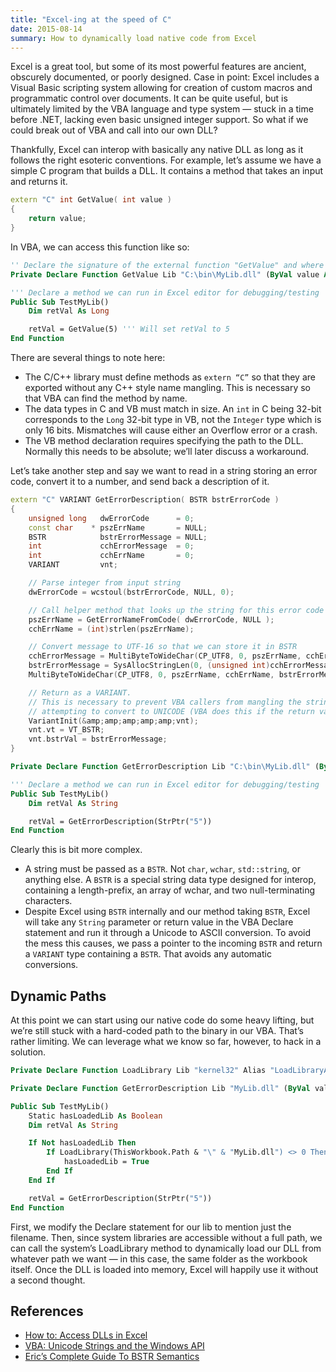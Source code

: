 ```yaml
---
title: "Excel-ing at the speed of C"
date: 2015-08-14
summary: How to dynamically load native code from Excel
---
```


Excel is a great tool, but some of its most powerful features are ancient, obscurely documented, or poorly designed. Case in point: Excel includes a Visual Basic scripting system allowing for creation of custom macros and programmatic control over documents. It can be quite useful, but is ultimately limited by the VBA language and type system — stuck in a time before .NET, lacking even basic unsigned integer support. So what if we could break out of VBA and call into our own DLL?

Thankfully, Excel can interop with basically any native DLL as long as it follows the right esoteric conventions. For example, let’s assume we have a simple C program that builds a DLL. It contains a method that takes an input and returns it.

```cpp
extern "C" int GetValue( int value )
{
    return value;
}
```

In VBA, we can access this function like so:

```vb
'' Declare the signature of the external function "GetValue" and where to find it
Private Declare Function GetValue Lib "C:\bin\MyLib.dll" (ByVal value As Long) As Long

''' Declare a method we can run in Excel editor for debugging/testing
Public Sub TestMyLib()
    Dim retVal As Long

    retVal = GetValue(5) ''' Will set retVal to 5
End Function
```

There are several things to note here:

-   The C/C++ library must define methods as `extern “C”` so that they are exported without any C++ style name mangling. This is necessary so that VBA can find the method by name.
-   The data types in C and VB must match in size. An `int` in C being 32-bit corresponds to the `Long` 32-bit type in VB, not the `Integer` type which is only 16 bits. Mismatches will cause either an Overflow error or a crash.
-   The VB method declaration requires specifying the path to the DLL. Normally this needs to be absolute; we’ll later discuss a workaround.

Let’s take another step and say we want to read in a string storing an error code, convert it to a number, and send back a description of it.

```cpp
extern "C" VARIANT GetErrorDescription( BSTR bstrErrorCode )
{
    unsigned long   dwErrorCode      = 0;
    const char    * pszErrName       = NULL;
    BSTR            bstrErrorMessage = NULL;
    int             cchErrorMessage  = 0;
    int             cchErrName       = 0;
    VARIANT         vnt;

    // Parse integer from input string
    dwErrorCode = wcstoul(bstrErrorCode, NULL, 0);

    // Call helper method that looks up the string for this error code
    pszErrName = GetErrorNameFromCode( dwErrorCode, NULL );
    cchErrName = (int)strlen(pszErrName);

    // Convert message to UTF-16 so that we can store it in BSTR
    cchErrorMessage = MultiByteToWideChar(CP_UTF8, 0, pszErrName, cchErrName, NULL, 0);
    bstrErrorMessage = SysAllocStringLen(0, (unsigned int)cchErrorMessage);
    MultiByteToWideChar(CP_UTF8, 0, pszErrName, cchErrName, bstrErrorMessage, cchErrorMessage);

    // Return as a VARIANT.
    // This is necessary to prevent VBA callers from mangling the string by
    // attempting to convert to UNICODE (VBA does this if the return value is just BSTR).
    VariantInit(&amp;amp;amp;amp;amp;vnt);
    vnt.vt = VT_BSTR;
    vnt.bstrVal = bstrErrorMessage;
}
```

```vb
Private Declare Function GetErrorDescription Lib "C:\bin\MyLib.dll" (ByVal value As LongPtr) As Variant

''' Declare a method we can run in Excel editor for debugging/testing
Public Sub TestMyLib()
    Dim retVal As String

    retVal = GetErrorDescription(StrPtr("5"))
End Function
```

Clearly this is bit more complex.

-   A string must be passed as a `BSTR`. Not `char`, `wchar`, `std::string`, or anything else. A `BSTR` is a special string data type designed for interop, containing a length-prefix, an array of wchar, and two null-terminating characters.
-   Despite Excel using `BSTR` internally and our method taking `BSTR`, Excel will take any `String` parameter or return value in the VBA Declare statement and run it through a Unicode to ASCII conversion. To avoid the mess this causes, we pass a pointer to the incoming `BSTR` and return a `VARIANT` type containing a `BSTR`. That avoids any automatic conversions.

## Dynamic Paths

At this point we can start using our native code do some heavy lifting, but we’re still stuck with a hard-coded path to the binary in our VBA. That’s rather limiting. We can leverage what we know so far, however, to hack in a solution.

```vb
Private Declare Function LoadLibrary Lib "kernel32" Alias "LoadLibraryA" (ByVal lpLibFileName As String) As LongPtr

Private Declare Function GetErrorDescription Lib "MyLib.dll" (ByVal value As LongPtr) As Variant

Public Sub TestMyLib()
    Static hasLoadedLib As Boolean
    Dim retVal As String

    If Not hasLoadedLib Then
        If LoadLibrary(ThisWorkbook.Path & "\" & "MyLib.dll") <> 0 Then
            hasLoadedLib = True
        End If
    End If

    retVal = GetErrorDescription(StrPtr("5"))
End Function
```

First, we modify the Declare statement for our lib to mention just the filename. Then, since system libraries are accessible without a full path, we can call the system’s LoadLibrary method to dynamically load our DLL from whatever path we want — in this case, the same folder as the workbook itself. Once the DLL is loaded into memory, Excel will happily use it without a second thought.

## References

-   [How to: Access DLLs in Excel](https://msdn.microsoft.com/en-us/library/office/bb687915.aspx)
-   [VBA: Unicode Strings and the Windows API](http://blog.nkadesign.com/2013/vba-unicode-strings-and-the-windows-api/)
-   [Eric’s Complete Guide To BSTR Semantics](https://docs.microsoft.com/en-us/archive/blogs/ericlippert/erics-complete-guide-to-bstr-semantics)
